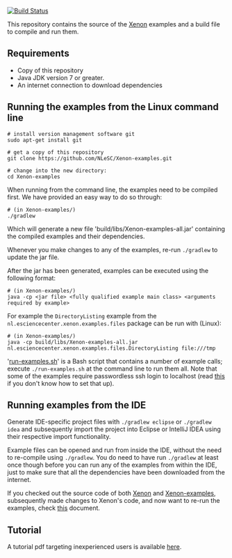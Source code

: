 [![Build Status](https://travis-ci.org/NLeSC/Xenon-examples.svg)](https://travis-ci.org/NLeSC/Xenon-examples)

This repository contains the source of the [Xenon](https://nlesc.github.io/Xenon) examples
and a build file to compile and run them.

Requirements
------------

* Copy of this repository
* Java JDK version 7 or greater.
* An internet connection to download dependencies



Running the examples from the Linux command line
------------------------------------------------

```
# install version management software git
sudo apt-get install git

# get a copy of this repository
git clone https://github.com/NLeSC/Xenon-examples.git

# change into the new directory:
cd Xenon-examples
```

When running from the command line, the examples need to be compiled first. We have provided an easy way to do so through:
```
# (in Xenon-examples/)
./gradlew
```

Which will generate a new file 'build/libs/Xenon-examples-all.jar' containing the compiled examples and their dependencies.

Whenever you make changes to any of the examples, re-run `./gradlew` to update the jar file.

After the jar has been generated, examples can be executed using the following format:
```
# (in Xenon-examples/)
java -cp <jar file> <fully qualified example main class> <arguments required by example>
```

For example the `DirectoryListing` example from the `nl.esciencecenter.xenon.examples.files` package can be run with (Linux):
```
# (in Xenon-examples/)
java -cp build/libs/Xenon-examples-all.jar nl.esciencecenter.xenon.examples.files.DirectoryListing file:///tmp
```

'[run-examples.sh](https://github.com/NLeSC/Xenon-examples/blob/master/run-examples.sh)' is a Bash script that contains a number of example calls; execute `./run-examples.sh` at the command line to run them all. Note that some of the examples require passwordless ssh login to localhost (read [this](doc/passwordless-ssh-to-localhost.md) if you don't know how to set that up).

Running examples from the IDE
-----------------------------

Generate IDE-specific project files with `./gradlew eclipse` or `./gradlew idea` and subsequently import the project into Eclipse or IntelliJ IDEA using their respective import functionality.

Example files can be opened and run from inside the IDE, without the need to re-compile using `./gradlew`. You do need to have run ``./gradlew`` at least once though before you can run any of the examples from within the IDE, just to make sure that all the dependencies have been downloaded from the internet.

If you checked out the source code of both [Xenon](https://github.com/NLeSC/Xenon) and [Xenon-examples](https://github.com/NLeSC/Xenon-examples), subsequently made changes to Xenon's code, and now want to re-run the examples, check [this](doc/running-the-examples-using-xenon-library-with-local-changes.md) document.

Tutorial
--------

A tutorial pdf targeting inexperienced users is available [here](https://github.com/NLeSC/Xenon-examples/raw/master/doc/tutorial/xenon-tutorial.pdf).
